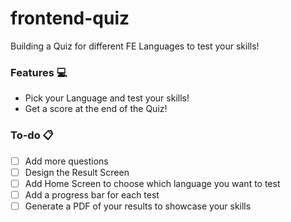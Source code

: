 # frontend-quiz
Building a Quiz for different FE Languages to test your skills!


### Features :computer:

- Pick your Language and test your skills!
- Get a score at the end of the Quiz!

### To-do :clipboard:

- [ ] Add more questions
- [ ] Design the Result Screen
- [ ] Add Home Screen to choose which language you want to test
- [ ] Add a progress bar for each test
- [ ] Generate a PDF of your results to showcase your skills
